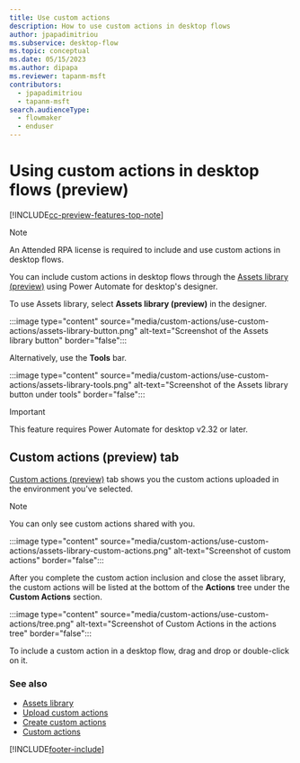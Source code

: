 ```yaml
---
title: Use custom actions 
description: How to use custom actions in desktop flows
author: jpapadimitriou
ms.subservice: desktop-flow
ms.topic: conceptual
ms.date: 05/15/2023
ms.author: dipapa
ms.reviewer: tapanm-msft
contributors:
  - jpapadimitriou
  - tapanm-msft
search.audienceType: 
  - flowmaker
  - enduser
---
```


# Using custom actions in desktop flows (preview)

[!INCLUDE[cc-preview-features-top-note](../includes/cc-preview-features-top-note.md)]

> [!NOTE]
> An Attended RPA license is required to include and use custom actions in desktop flows.

You can include custom actions in desktop flows through the [Assets library (preview)](assets-library.md) using Power Automate for desktop's designer.

To use Assets library, select **Assets library (preview)** in the designer.

:::image type="content" source="media/custom-actions/use-custom-actions/assets-library-button.png" alt-text="Screenshot of the Assets library button" border="false":::

Alternatively, use the **Tools** bar.

:::image type="content" source="media/custom-actions/use-custom-actions/assets-library-tools.png" alt-text="Screenshot of the Assets library button under tools" border="false":::

> [!IMPORTANT]
> This feature requires Power Automate for desktop v2.32 or later.

## Custom actions (preview) tab

[Custom actions (preview)](custom-actions.md) tab shows you the custom actions uploaded in the environment you've selected.

> [!NOTE]
> You can only see custom actions shared with you.

:::image type="content" source="media/custom-actions/use-custom-actions/assets-library-custom-actions.png" alt-text="Screenshot of custom actions" border="false":::

After you complete the custom action inclusion and close the asset library, the custom actions will be listed at the bottom of the **Actions** tree under the **Custom Actions** section.

:::image type="content" source="media/custom-actions/use-custom-actions/tree.png" alt-text="Screenshot of Custom Actions in the actions tree" border="false":::

To include a custom action in a desktop flow, drag and drop or double-click on it.

### See also

- [Assets library ](assets-library.md)
- [Upload custom actions](upload-custom-actions.md)
- [Create custom actions](create-custom-actions.md)
- [Custom actions](custom-actions.md)

[!INCLUDE[footer-include](../includes/footer-banner.md)]